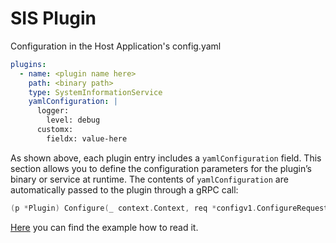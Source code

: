 # SIS Plugin 


Configuration in the Host Application's config.yaml

```yaml
plugins:
  - name: <plugin name here>
    path: <binary path>
    type: SystemInformationService
    yamlConfiguration: |
      logger:
        level: debug
      customx:
        fieldx: value-here
```

As shown above, each plugin entry includes a `yamlConfiguration` field. This section allows you to define the configuration 
parameters for the plugin’s binary or service at runtime. The contents of `yamlConfiguration` are automatically passed to the plugin through a gRPC call:
```go
(p *Plugin) Configure(_ context.Context, req *configv1.ConfigureRequest) (*configv1.ConfigureResponse, error)`.
```

[Here](./internal/sis/plugin.go) you can find the example how to read it.
